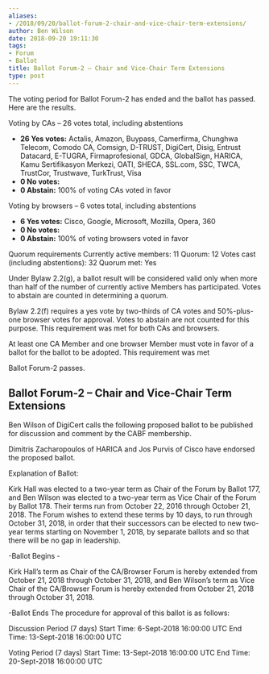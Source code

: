 ```yaml
---
aliases:
- /2018/09/20/ballot-forum-2-chair-and-vice-chair-term-extensions/
author: Ben Wilson
date: 2018-09-20 19:11:30
tags:
- Forum
- Ballot
title: Ballot Forum-2 – Chair and Vice-Chair Term Extensions
type: post
---
```


The voting period for Ballot Forum-2 has ended and the ballot has passed. Here are the results.

Voting by CAs – 26 votes total, including abstentions

- **26 Yes votes:** Actalis, Amazon, Buypass, Camerfirma, Chunghwa Telecom, Comodo CA, Comsign, D-TRUST, DigiCert, Disig, Entrust Datacard, E-TUGRA, Firmaprofesional, GDCA, GlobalSign, HARICA, Kamu Sertifikasyon Merkezi, OATI, SHECA, SSL.com, SSC, TWCA, TrustCor, Trustwave, TurkTrust, Visa
- **0 No votes:**
- **0 Abstain:**
  100% of voting CAs voted in favor

Voting by browsers – 6 votes total, including abstentions

- **6 Yes votes:** Cisco, Google, Microsoft, Mozilla, Opera, 360
- **0 No votes:**
- **0 Abstain:**
  100% of voting browsers voted in favor

Quorum requirements
Currently active members: 11
Quorum: 12
Votes cast (including abstentions): 32
Quorum met: Yes

Under Bylaw 2.2(g), a ballot result will be considered valid only when more than half of the number of currently active Members has participated. Votes to abstain are counted in determining a quorum.

Bylaw 2.2(f) requires a yes vote by two-thirds of CA votes and 50%-plus-one browser votes for approval. Votes to abstain are not counted for this purpose. This requirement was met for both CAs and browsers.

At least one CA Member and one browser Member must vote in favor of a ballot for the ballot to be adopted. This requirement was met

Ballot Forum-2 passes.

## Ballot Forum-2 – Chair and Vice-Chair Term Extensions

Ben Wilson of DigiCert calls the following proposed ballot to be published for discussion and comment by the CABF membership.

Dimitris Zacharopoulos of HARICA and Jos Purvis of Cisco have endorsed the proposed ballot.

Explanation of Ballot:

Kirk Hall was elected to a two-year term as Chair of the Forum by Ballot 177, and Ben Wilson was elected to a two-year term as Vice Chair of the Forum by Ballot 178. Their terms run from October 22, 2016 through October 21, 2018. The Forum wishes to extend these terms by 10 days, to run through October 31, 2018, in order that their successors can be elected to new two-year terms starting on November 1, 2018, by separate ballots and so that there will be no gap in leadership.

-Ballot Begins -

Kirk Hall’s term as Chair of the CA/Browser Forum is hereby extended from October 21, 2018 through October 31, 2018, and Ben Wilson’s term as Vice Chair of the CA/Browser Forum is hereby extended from October 21, 2018 through October 31, 2018.

-Ballot Ends
The procedure for approval of this ballot is as follows:

Discussion Period (7 days) Start Time: 6-Sept-2018 16:00:00 UTC End Time: 13-Sept-2018 16:00:00 UTC

Voting Period (7 days) Start Time: 13-Sept-2018 16:00:00 UTC End Time: 20-Sept-2018 16:00:00 UTC
